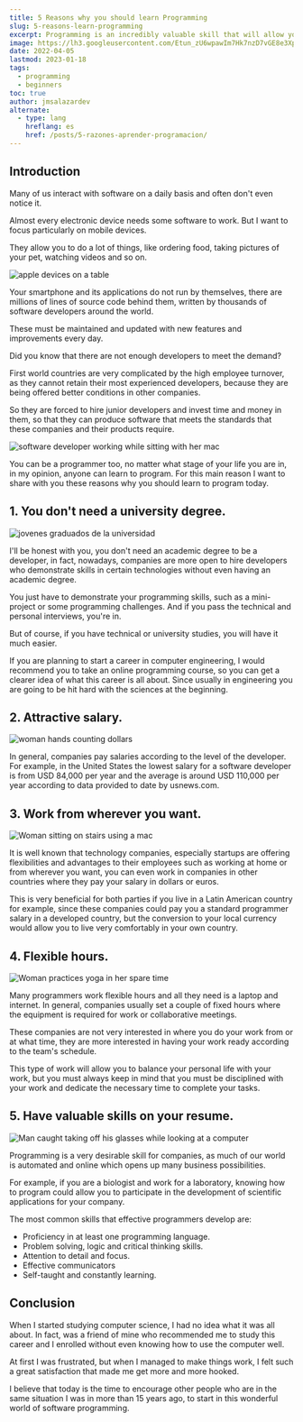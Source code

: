 ```yaml
---
title: 5 Reasons why you should learn Programming
slug: 5-reasons-learn-programming
excerpt: Programming is an incredibly valuable skill that will allow you to greatly improve your current working conditions. Read on to find out how.
image: https://lh3.googleusercontent.com/Etun_zU6wpawIm7Hk7nzD7vGE8e3XpSlUAYVgO5lyJiSg0EUpFPNV04IzRUewiHCD4Yto3luTSKWPV1U699-eYUE2jPiu0YPqZuIADDgimZ8-1UvfQ4EqyQhaIcaKLTT5Ie9eyE3DY0#width=4898&height=2755
date: 2022-04-05
lastmod: 2023-01-18
tags:
  - programming
  - beginners
toc: true
author: jmsalazardev
alternate:
  - type: lang
    hreflang: es
    href: /posts/5-razones-aprender-programacion/
---
```


## Introduction

Many of us interact with software on a daily basis and often don't even notice it.

Almost every electronic device needs some software to work. But I want to focus particularly on mobile devices.

They allow you to do a lot of things, like ordering food, taking pictures of your pet, watching videos and so on.

![apple devices on a table](https://lh3.googleusercontent.com/AKMEl1calEw5oQWI55bJczmRBCUMra4Fo2pmtT6y2D9ue3P3teKaYzI2kXwKtQRpo8qL9KNIbHU3h1ZBwfccWUGpX7ev5WnIXFGddZG-_nHPJKWXZ65xGNZzdZd5tgBnqTXZsx1H#width=4928&height=2809 "Devices")

Your smartphone and its applications do not run by themselves, there are millions of lines of source code behind them, written by thousands of software developers around the world.

These must be maintained and updated with new features and improvements every day.

Did you know that there are not enough developers to meet the demand?

First world countries are very complicated by the high employee turnover, as they cannot retain their most experienced developers, because they are being offered better conditions in other companies.

So they are forced to hire junior developers and invest time and money in them, so that they can produce software that meets the standards that these companies and their products require.

![software developer working while sitting with her mac](https://lh3.googleusercontent.com/F1q-nOEkJC9XnFsOX4aBFGIv0HleX8Vb1-wjG9tUp-R3qiz0HvtznBEeQn9AgVMCCAjrQ2alLxYaqKUbdMKt6yhiAv5FBhtGMrByevHLy6nIYcJLYgCs2TJPtsXUAOzVOUC3jqX6#width=4897&height=3266 "Software Developer")

You can be a programmer too, no matter what stage of your life you are in, in my opinion, anyone can learn to program. For this main reason I want to share with you these reasons why you should learn to program today.

## 1. You don't need a university degree.

![jovenes graduados de la universidad](https://lh3.googleusercontent.com/O8ZyN1qRJocZIwdIxkypXRuNbQ_UmEokGnYp0cDYQvSyVB3F0BrhUHjSnZtFUCX3kUVmeEMv_Dn6FE4rcpfcXzx51QQdygYaeQPIEcB9-Kp4uZbK9Gbbjlc4_OMXm-_CUWBLiOhf#width=4899&height=3266 "Graduados universitarios")

I'll be honest with you, you don't need an academic degree to be a developer, in fact, nowadays, companies are more open to hire developers who demonstrate skills in certain technologies without even having an academic degree.

You just have to demonstrate your programming skills, such as a mini-project or some programming challenges. And if you pass the technical and personal interviews, you're in.

But of course, if you have technical or university studies, you will have it much easier.

If you are planning to start a career in computer engineering, I would recommend you to take an online programming course, so you can get a clearer idea of what this career is all about. Since usually in engineering you are going to be hit hard with the sciences at the beginning.

## 2. Attractive salary.

![woman hands counting dollars](https://lh3.googleusercontent.com/G_AiQnFEtCNt6Hzflhkge3aBhoRusaMfE4GckLkLkuGXmJvvqk2nPA8sDZmf2MAc4p4Hz4jsy3p6a9Q-SZ7-W1oyR-TZESrsVVMklAN1egjhfmSF1-a9QAeYPTEmBNmS1UENCev6#width=4898&height=3265 "Attractive salary")

In general, companies pay salaries according to the level of the developer. For example, in the United States the lowest salary for a software developer is from USD 84,000 per year and the average is around USD 110,000 per year according to data provided to date by usnews.com.

## 3. Work from wherever you want.

![Woman sitting on stairs using a mac](https://lh3.googleusercontent.com/V6Zil262X4__LUd8LJMBHXSDFWHdLRUon7GiV_JMogo9wr2mL-5XmuTurGeGAHkVPwvrsLjupLLBXZskvh2-zpzvZS8KL1PJm2X2PNGGtwZNSu0B6j4NSrmvwDmOJuLrVDX1AWLU#width=4895&height=3268 "Remote Work")

It is well known that technology companies, especially startups are offering flexibilities and advantages to their employees such as working at home or from wherever you want, you can even work in companies in other countries where they pay your salary in dollars or euros.

This is very beneficial for both parties if you live in a Latin American country for example, since these companies could pay you a standard programmer salary in a developed country, but the conversion to your local currency would allow you to live very comfortably in your own country.

## 4. Flexible hours.

![Woman practices yoga in her spare time](https://lh3.googleusercontent.com/avz0Rd1ZlZZeb4vQMNKrLQx_nb6nSPfWs8xoDtVV3rZgVLIS1n3vDhczpu3ZwkM1d5Q9-2JzyKO8TFmEhZnYk1czV062meidhokwWF8Uih2KuBN44ScqNtA1wf6ExVV8fB-Sk-Ji#width=4898&height=3265 "Flexible hours")

Many programmers work flexible hours and all they need is a laptop and internet. In general, companies usually set a couple of fixed hours where the equipment is required for work or collaborative meetings.

These companies are not very interested in where you do your work from or at what time, they are more interested in having your work ready according to the team's schedule.

This type of work will allow you to balance your personal life with your work, but you must always keep in mind that you must be disciplined with your work and dedicate the necessary time to complete your tasks.

## 5. Have valuable skills on your resume.

![Man caught taking off his glasses while looking at a computer](https://lh3.googleusercontent.com/_QNZofyva_uiJS27ChBnXDJxLzG9UDPPAxw5qiRdiTK-P8wFg5uo9z8dbziNH6TEVOVJhehfzZPz7VTrD0_CgTqvp16fuvS_EKigsYpIEp3ETuFDBWalhf-zW7BwGvNrY9sqxKd7#width=4898&height=3265 "Impressive Resume")

Programming is a very desirable skill for companies, as much of our world is automated and online which opens up many business possibilities.

For example, if you are a biologist and work for a laboratory, knowing how to program could allow you to participate in the development of scientific applications for your company.

The most common skills that effective programmers develop are:

- Proficiency in at least one programming language.
- Problem solving, logic and critical thinking skills.
- Attention to detail and focus.
- Effective communicators
- Self-taught and constantly learning.

## Conclusion

When I started studying computer science, I had no idea what it was all about. In fact, was a friend of mine who recommended me to study this career and I enrolled without even knowing how to use the computer well.

At first I was frustrated, but when I managed to make things work, I felt such a great satisfaction that made me get more and more hooked.

I believe that today is the time to encourage other people who are in the same situation I was in more than 15 years ago, to start in this wonderful world of software programming.
